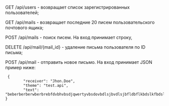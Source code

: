 
GET /api/users - возвращает список зарегистрированных пользователей;

GET /api/mails - возвращает последние 20 писем пользовательского почтового ящика;

POST /api/mails - поиск писем. На вход принимает строку, 

DELETE /api/mail/{mail_id} - удаление письма пользователя по ID письма;

POST /api/mail - отправить новое письмо. На вход принимает JSON пример ниже:
```
 {
        "receiver": "Jhon.Doe",
        "theme": "test.api",
        "text": "beberberberwberbrebfdvbhvbsdjqwertyvbsdovbdlsjbvdlsjbfldbflkbdslkfbdslkfbdslkfbdsk"
}
```